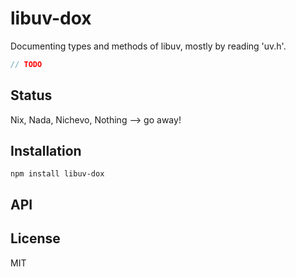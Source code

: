 # libuv-dox

Documenting types and methods of libuv, mostly by reading 'uv.h'.

```js
// TODO
```

## Status

Nix, Nada, Nichevo, Nothing --> go away!
## Installation

    npm install libuv-dox

## API


## License

MIT
